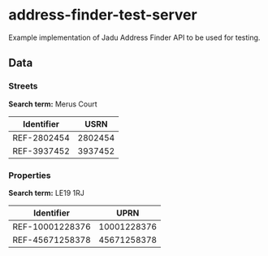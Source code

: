 # address-finder-test-server
Example implementation of Jadu Address Finder API to be used for testing.

## Data

### Streets
**Search term:** Merus Court

| Identifier | USRN | 
| ---------- | ---- | 
| REF-2802454 | 2802454 | 
| REF-3937452 | 3937452 |

### Properties
**Search term:** LE19 1RJ

| Identifier | UPRN |
| ---------- | ---- |
| REF-10001228376 | 10001228376 |
| REF-45671258378 | 45671258378 |
